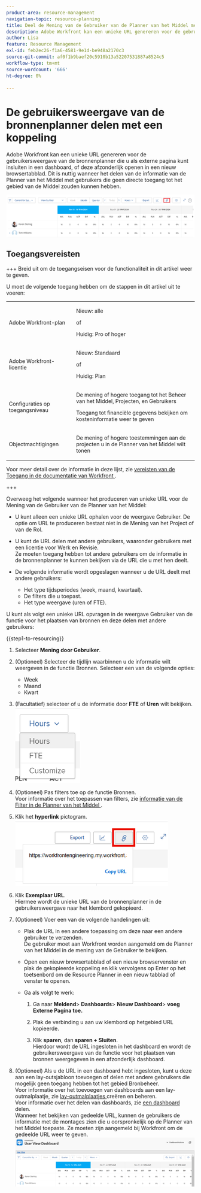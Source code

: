 ```yaml
---
product-area: resource-management
navigation-topic: resource-planning
title: Deel de Mening van de Gebruiker van de Planner van het Middel met een Verbinding
description: Adobe Workfront kan een unieke URL genereren voor de gebruikersweergave van de bronnenplanner die u als externe pagina kunt insluiten in een dashboard, of deze afzonderlijk openen in een nieuw browsertabblad. Dit is nuttig wanneer het delen van de informatie van de Planner van het Middel met gebruikers die geen directe toegang tot het gebied van de Middel zouden kunnen hebben.
author: Lisa
feature: Resource Management
exl-id: feb2ec26-f1a6-4581-9e1d-be948a2170c3
source-git-commit: af0f1b9baef20c5910b13a52207531887a8524c5
workflow-type: tm+mt
source-wordcount: '666'
ht-degree: 0%

---
```


# De gebruikersweergave van de bronnenplanner delen met een koppeling

Adobe Workfront kan een unieke URL genereren voor de gebruikersweergave van de bronnenplanner die u als externe pagina kunt insluiten in een dashboard, of deze afzonderlijk openen in een nieuw browsertabblad. Dit is nuttig wanneer het delen van de informatie van de Planner van het Middel met gebruikers die geen directe toegang tot het gebied van de Middel zouden kunnen hebben.

![ mening van de Gebruiker met verbinding ](assets/rp-user-view-with-link-highlight-350x49.png)

## Toegangsvereisten

+++ Breid uit om de toegangseisen voor de functionaliteit in dit artikel weer te geven.

U moet de volgende toegang hebben om de stappen in dit artikel uit te voeren:

<table style="table-layout:auto"> 
 <col> 
 <col> 
 <tbody> 
  <tr> 
   <td role="rowheader">Adobe Workfront-plan</td> 
    <td><p>Nieuw: alle</p>
       <p>of</p>
       <p>Huidig: Pro of hoger</p> </td> 
  </tr> 
  <tr> 
   <td role="rowheader">Adobe Workfront-licentie</td> 
   <td><p>Nieuw: Standaard</p>
       <p>of</p>
       <p>Huidig: Plan</p></td> 
  </tr> 
  <tr> 
   <td role="rowheader">Configuraties op toegangsniveau</td> 
   <td> <p>De mening of hogere toegang tot het Beheer van het Middel, Projecten, en Gebruikers</p> <p>Toegang tot financiële gegevens bekijken om kosteninformatie weer te geven</p></td> 
  </tr> 
  <tr> 
   <td role="rowheader">Objectmachtigingen</td> 
   <td> <p>De mening of hogere toestemmingen aan de projecten u in de Planner van het Middel wilt tonen</p></td> 
  </tr> 
 </tbody> 
</table>

Voor meer detail over de informatie in deze lijst, zie [ vereisten van de Toegang in de documentatie van Workfront ](/help/quicksilver/administration-and-setup/add-users/access-levels-and-object-permissions/access-level-requirements-in-documentation.md).

+++

Overweeg het volgende wanneer het produceren van unieke URL voor de Mening van de Gebruiker van de Planner van het Middel:

* U kunt alleen een unieke URL ophalen voor de weergave Gebruiker. De optie om URL te produceren bestaat niet in de Mening van het Project of van de Rol.
* U kunt de URL delen met andere gebruikers, waaronder gebruikers met een licentie voor Werk en Revisie.\
  Ze moeten toegang hebben tot andere gebruikers om de informatie in de bronnenplanner te kunnen bekijken via de URL die u met hen deelt.
* De volgende informatie wordt opgeslagen wanneer u de URL deelt met andere gebruikers:

   * Het type tijdsperiodes (week, maand, kwartaal).
   * De filters die u toepast.
   * Het type weergave (uren of FTE).

U kunt als volgt een unieke URL opvragen in de weergave Gebruiker van de functie voor het plaatsen van bronnen en deze delen met andere gebruikers:

{{step1-to-resourcing}}

1. Selecteer **Mening door Gebruiker**.
1. (Optioneel) Selecteer de tijdlijn waarbinnen u de informatie wilt weergeven in de functie Bronnen. Selecteer een van de volgende opties:

   * Week
   * Maand
   * Kwart

1. (Facultatief) selecteer of u de informatie door **FTE** of **Uren** wilt bekijken.\
   ![ Uitgezochte VTE of Uren ](assets/rp-hours-or-fte-in-user-view.png)

1. (Optioneel) Pas filters toe op de functie Bronnen.\
   Voor informatie over het toepassen van filters, zie [ informatie van de Filter in de Planner van het Middel ](../../resource-mgmt/resource-planning/filter-resource-planner.md).

1. Klik het **hyperlink** pictogram.\
   ![ het pictogram van de Hyperlink en URL ](assets/rp-generate-url-from-link-icon.png)

1. Klik **Exemplaar URL**.\
   Hiermee wordt de unieke URL van de bronnenplanner in de gebruikersweergave naar het klembord gekopieerd.

1. (Optioneel) Voer een van de volgende handelingen uit:

   * Plak de URL in een andere toepassing om deze naar een andere gebruiker te verzenden.\
     De gebruiker moet aan Workfront worden aangemeld om de Planner van het Middel in de mening van de Gebruiker te bekijken.
   * Open een nieuw browsertabblad of een nieuw browservenster en plak de gekopieerde koppeling en klik vervolgens op Enter op het toetsenbord om de Resource Planner in een nieuw tabblad of venster te openen.
   * Ga als volgt te werk:

     <!--   
     <MadCap:conditionalText data-mc-conditions="QuicksilverOrClassic.Draft mode">   
     (NOTE:&nbsp;turn this into a numbered list)   
     </MadCap:conditionalText>   
     -->

      1. Ga naar **Meldend**> **Dashboards**> **Nieuw Dashboard**> **voeg Externe Pagina toe.**

      1. Plak de verbinding u aan uw klembord op het **&#x200B;**&#x200B;gebied URL kopieerde.
      1. Klik **sparen**, dan **sparen + Sluiten**.\
         Hierdoor wordt de URL ingesloten in het dashboard en wordt de gebruikersweergave van de functie voor het plaatsen van bronnen weergegeven in een afzonderlijk dashboard.

1. (Optioneel) Als u de URL in een dashboard hebt ingesloten, kunt u deze aan een lay-outsjabloon toevoegen of delen met andere gebruikers die mogelijk geen toegang hebben tot het gebied Bronbeheer.\
   Voor informatie over het toevoegen van dashboards aan een lay-outmalplaatje, zie [ lay-outmalplaatjes ](../../administration-and-setup/customize-workfront/use-layout-templates/create-and-manage-layout-templates.md) creëren en beheren.\
   Voor informatie over het delen van dashboards, zie [ een dashboard ](../../reports-and-dashboards/dashboards/creating-and-managing-dashboards/share-dashboard.md) delen.\
   Wanneer het bekijken van gedeelde URL, kunnen de gebruikers de informatie met de montages zien die u oorspronkelijk op de Planner van het Middel toepaste. Ze moeten zijn aangemeld bij Workfront om de gedeelde URL weer te geven.\
   ![ dashboard van de Steekproef met getoonde Planner van het Middel ](assets/user-view-dashoard-from-unique-url-350x85.png)
